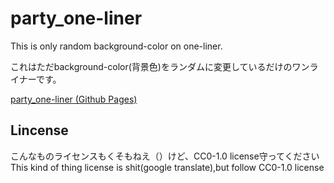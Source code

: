 # party_one-liner

This is only random background-color on one-liner.  

これはただbackground-color(背景色)をランダムに変更しているだけのワンライナーです。 

[party_one-liner (Github Pages)](https://yy-tromb.github.io/party_one-liner/index.html)  

## Lincense
  
こんなものライセンスもくそもねえ（）けど、CC0-1.0 license守ってください  
This kind of thing license is shit(google translate),but follow CC0-1.0 license  

